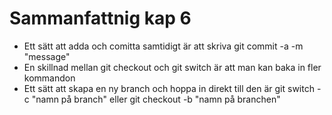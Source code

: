 # Sammanfattnig kap 6

- Ett sätt att adda och comitta samtidigt är att skriva git commit -a -m "message"
- En skillnad mellan git checkout och git switch är att man kan baka in fler kommandon
- Ett sätt att skapa en ny branch och hoppa in direkt till den är git switch -c "namn på branch" eller git checkout -b "namn på branchen"